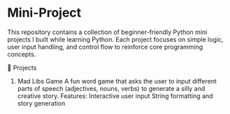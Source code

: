 # Mini-Project
This repository contains a collection of beginner-friendly Python mini projects I built while learning Python. Each project focuses on simple logic, user input handling, and control flow to reinforce core programming concepts.

📁 Projects
1. Mad Libs Game 
A fun word game that asks the user to input different parts of speech (adjectives, nouns, verbs) to generate a silly and creative story.
Features:
Interactive user input
String formatting and story generation
